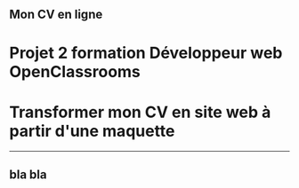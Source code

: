 ## Mon CV en ligne
# Projet 2 formation Développeur web OpenClassrooms
# Transformer mon CV en site web à partir d'une maquette

***

## bla bla
